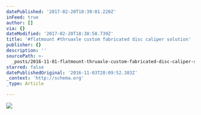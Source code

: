 ```yaml
---
datePublished: '2017-02-20T18:39:01.220Z'
inFeed: true
author: []
via: {}
dateModified: '2017-02-20T18:38:58.739Z'
title: '#flatmount #thruaxle custom fabricated disc caliper solution'
publisher: {}
description: ''
sourcePath: >-
  _posts/2016-11-01-flatmount-thruaxle-custom-fabricated-disc-caliper-solution.md
starred: false
datePublishedOriginal: '2016-11-03T20:09:52.383Z'
_context: 'http://schema.org'
_type: Article

---
```

![](https://the-grid-user-content.s3-us-west-2.amazonaws.com/9344b838-5737-442e-b658-96eb08385676.jpg)
